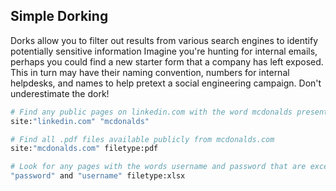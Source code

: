 ## Simple Dorking

Dorks allow you to filter out results from various search engines to identify potentially sensitive information 
Imagine you're hunting for internal emails, perhaps you could find a new starter form that a company has left exposed. This in turn may have their naming convention, numbers for internal helpdesks, and names to help pretext a social engineering campaign. Don't underestimate the dork!

```bash
# Find any public pages on linkedin.com with the word mcdonalds present
site:"linkedin.com" "mcdonalds"

# Find all .pdf files available publicly from mcdonalds.com
site:"mcdonalds.com" filetype:pdf

# Look for any pages with the words username and password that are excel documents
"password" and "username" filetype:xlsx
```